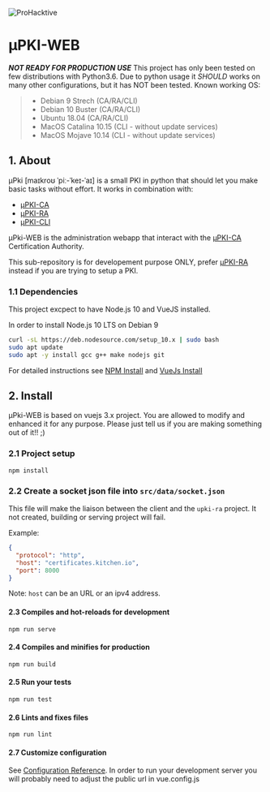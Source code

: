![ProHacktive](https://prohacktive.io/storage/parameters_images/LmQm4xddzmyFAdGYvQ32oZ9t1P9e8098UubYjnE9.svg "uPKI from ProHacktive.io")

# µPKI-WEB
***NOT READY FOR PRODUCTION USE***
This project has only been tested on few distributions with Python3.6.
Due to python usage it *SHOULD* works on many other configurations, but it has NOT been tested.
Known working OS:
> - Debian 9 Strech (CA/RA/CLI)
> - Debian 10 Buster (CA/RA/CLI)
> - Ubuntu 18.04 (CA/RA/CLI)
> - MacOS Catalina 10.15 (CLI - without update services)
> - MacOS Mojave 10.14 (CLI - without update services)

## 1. About
µPki [maɪkroʊ ˈpiː-ˈkeɪ-ˈaɪ] is a small PKI in python that should let you make basic tasks without effort.
It works in combination with:
 - [µPKI-CA](https://github.com/proh4cktive/upki)
 - [µPKI-RA](https://github.com/proh4cktive/upki-ra)
 - [µPKI-CLI](https://github.com/proh4cktive/upki-cli)

µPki-WEB is the administration webapp that interact with the [µPKI-CA](https://github.com/proh4cktive/upki-ca) Certification Authority.

This sub-repository is for developement purpose ONLY, prefer [µPKI-RA](https://github.com/proh4cktive/upki-ra) instead if you are trying to setup a PKI.

### 1.1 Dependencies
This project excpect to have Node.js 10 and VueJS installed.

In order to install Node.js 10 LTS on Debian 9
```bash
curl -sL https://deb.nodesource.com/setup_10.x | sudo bash
sudo apt update
sudo apt -y install gcc g++ make nodejs git
```

For detailed instructions see [NPM Install](https://tecadmin.net/install-latest-nodejs-npm-on-debian/) and [VueJs Install](https://cli.vuejs.org/guide/installation.html)

## 2. Install
µPki-WEB is based on vuejs 3.x project. You are allowed to modify and enhanced it for any purpose. Please just tell us if you are making something out of it!! ;)

### 2.1 Project setup
```
npm install
```

### 2.2 Create a socket json file into `src/data/socket.json`

This file will make the liaison between the client and the `upki-ra` project. It not created, building or serving project will fail.

Example:
```json
{
  "protocol": "http",
  "host": "certificates.kitchen.io",
  "port": 8000
}
```

Note: `host` can be an URL or an ipv4 address. 

#### 2.3 Compiles and hot-reloads for development
```
npm run serve
```

#### 2.4 Compiles and minifies for production
```
npm run build
```

#### 2.5 Run your tests
```
npm run test
```

#### 2.6 Lints and fixes files
```
npm run lint
```

#### 2.7 Customize configuration
See [Configuration Reference](https://cli.vuejs.org/config/).
In order to run your development server you will probably need to adjust the public url in vue.config.js

